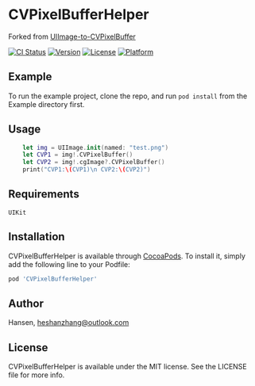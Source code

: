 # CVPixelBufferHelper 
Forked from [UIImage-to-CVPixelBuffer](https://github.com/brianadvent/UIImage-to-CVPixelBuffer)

[![CI Status](https://img.shields.io/travis/Hansen/CVPixelBufferHelper.svg?style=flat)](https://travis-ci.org/Hansen/CVPixelBufferHelper)
[![Version](https://img.shields.io/cocoapods/v/CVPixelBufferHelper.svg?style=flat)](https://cocoapods.org/pods/CVPixelBufferHelper)
[![License](https://img.shields.io/cocoapods/l/CVPixelBufferHelper.svg?style=flat)](https://cocoapods.org/pods/CVPixelBufferHelper)
[![Platform](https://img.shields.io/cocoapods/p/CVPixelBufferHelper.svg?style=flat)](https://cocoapods.org/pods/CVPixelBufferHelper)

## Example
To run the example project, clone the repo, and run `pod install` from the Example directory first.

## Usage
```swift
    let img = UIImage.init(named: "test.png")
    let CVP1 = img!.CVPixelBuffer()
    let CVP2 = img!.cgImage?.CVPixelBuffer()
    print("CVP1:\(CVP1)\n CVP2:\(CVP2)")
```

## Requirements
`UIKit`

## Installation

CVPixelBufferHelper is available through [CocoaPods](https://cocoapods.org). To install
it, simply add the following line to your Podfile:

```ruby
pod 'CVPixelBufferHelper'
```

## Author

Hansen, heshanzhang@outlook.com

## License

CVPixelBufferHelper is available under the MIT license. See the LICENSE file for more info.
